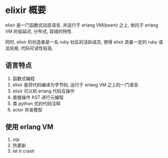 # elixir 概要

elixir 是一门函数式动态语言, 并运行于 erlang VM(beam) 之上, 依托于 erlang VM 的低延迟, 分布式, 容错的特性.

同时, elixir 的创造者是一名 ruby 社区的活跃成员, 使得 elixir 具备一定的 ruby 语法风格, 代码可读性较高.

## 语言特点
1. 函数式编程
1. elixir 是将代码编译为字节码, 运行于 erlang VM 之上的一门语言.
1. elixir 可以和 erlang 代码互操作
1. 直接操作 AST 进行元编程
1. 类 python 式的代码注释
1. actor 并发模型

## 使用 erlang VM
1. otp
1. 热更新
1. let it crash

